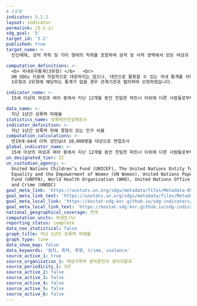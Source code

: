 ```yaml
---
# 3유형 
indicator: 5.2.2
layout: indicator
permalink: /5-2-2/
sdg_goal: '5'
target_id: '5.2'
published: true
target_name: >-
  인신매매, 성적 착취 및 기타 형태의 착취를 포함하여 공적 및 사적 영역에서 모든 여성과 여아에 대한 모든 형태의 폭력 근절

computation_definitions: >-
  <b> 국내유사통계(3유형) </b>   <br>
  UN SDGs 지표에 직접적으로 대응하지는 않으나, 대안으로 활용할 수 있는 국내 통계를 의미합니다.    <br> 
  1유형과 2유형에 해당하는 통계가 없을 경우 관계기관과 협의하여 선정하였습니다.  

indicator_name: >-
  15세 이상의 여성과 여아 중에서 지난 12개월 동안 친밀한 파트너 이외에 다른 사람들로부터 성적 폭력을 당한 경험이 있는 인구 비율(연령 및 사건발생 장소별)

data_name: >-
  지난 1년간 성폭력 피해율 
statistics_name: 성폭력안전실태조사 
indicator_definition: >-
  지난 1년간 성폭력 피해 경험이 있는 인구 비율  
computation_calculations: >-
  만19세-64세 이하 성인남녀 10,000명을 대상으로 면접조사 
global_indicator_name: >-
  15세 이상의 여성과 여아 중에서 지난 12개월 동안 친밀한 파트너 이외에 다른 사람들로부터 성적 폭력을 당한 경험이 있는 인구 비율(연령 및 사건발생 장소별)
un_designated_tier: II
un_custodian_agency: >-
  United Nations Children’s Fund (UNICEF), The United Nations Entity for Gender
  Equality and the Empowerment of Women (UN Women), United Nations Population
  Fund (UNFPA), World Health Organization (WHO), United Nations Office on Drugs
  and Crime (UNODC)
goal_meta_link: 'https://unstats.un.org/sdgs/metadata/files/Metadata-05-02-02.pdf'
goal_meta_link_text: 'https://unstats.un.org/sdgs/metadata/files/Metadata-05-02-02.pdf'
goal_meta_local_link: 'https://kostat-sdg-kor.github.io/sdg-indicators/public/data/Metadata-05-02-02_KOR.pdf'
goal_meta_local_link_text: 'https://kostat-sdg-kor.github.io/sdg-indicators/public/data/Metadata-05-02-02_KOR.pdf'
national_geographical_coverage: 전국
computation_units: 퍼센트(%)
reporting_status: complete
data_non_statistical: false
graph_title: 지난 1년간 성폭력 피해율
graph_type: line
data_show_map: false
data_keywords: '범죄, 폭력, 폭행, Crime, violence'
source_active_1: true
source_organisation_1: 여성가족부 권익증진국 권익지원과
source_periodicity_1: 3년
source_active_2: false
source_active_3: false
source_active_4: false
source_active_5: false
source_active_6: false
---
```

